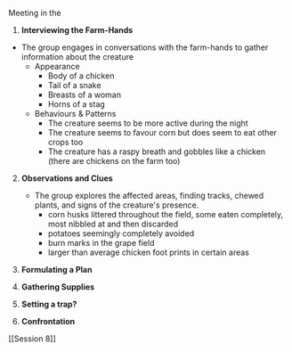 
Meeting in the 

1.  **Interviewing the Farm-Hands**
   - The group engages in conversations with the farm-hands to gather information about the creature
	   - Appearance
		   - Body of a chicken
		   - Tail of a snake
		   - Breasts of a woman
		   - Horns of a stag
	   - Behaviours & Patterns
		   - The creature seems to be more active during the night
		   - The creature seems to favour corn but does seem to eat other crops too
		   - The creature has a raspy breath and gobbles like a chicken (there are chickens on the farm too)


2. **Observations and Clues**
   - The group explores the affected areas, finding tracks, chewed plants, and signs of the creature's presence.
	   - corn husks littered throughout the field, some eaten completely, most nibbled at and then discarded
	   - potatoes seemingly completely avoided
	   - burn marks in the grape field 
	   - larger than average chicken foot prints in certain areas

3. **Formulating a Plan**

4. **Gathering Supplies**

5. **Setting a trap?**

6. **Confrontation**


[[Session 8]]